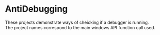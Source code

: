 # AntiDebugging
These projects demonstrate ways of cheicking if a debugger is running. The project names correspond to the main windows API function call used.
